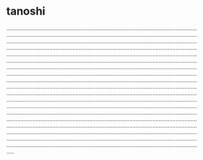 # tanoshi

.........................................................................................................................................................................................................................................................................................................................................................................................................................................................................................................................................................................................................................................................................................................................................................................................................................................................................................................................................................................................................................................................................................................................................................................................................................................................................................................................................................................................................................................................................................................................................................................................................................................................................................................................................................................................................................................................................................................................................................................................................................................................................................................................................................................................................................................................................................................................................................................................................................................................